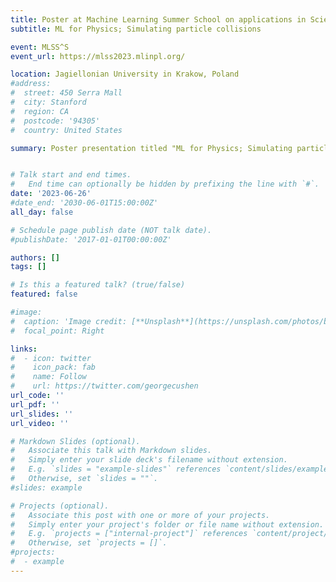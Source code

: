 ```yaml
---
title: Poster at Machine Learning Summer School on applications in Science
subtitle: ML for Physics; Simulating particle collisions

event: MLSS^S
event_url: https://mlss2023.mlinpl.org/

location: Jagiellonian University in Krakow, Poland
#address:
#  street: 450 Serra Mall
#  city: Stanford
#  region: CA
#  postcode: '94305'
#  country: United States

summary: Poster presentation titled "ML for Physics; Simulating particle collisions" at the Machine Learning Summer School on applications in Science at Jagiellonian University in Krakow, Poland. 


# Talk start and end times.
#   End time can optionally be hidden by prefixing the line with `#`.
date: '2023-06-26'
#date_end: '2030-06-01T15:00:00Z'
all_day: false

# Schedule page publish date (NOT talk date).
#publishDate: '2017-01-01T00:00:00Z'

authors: []
tags: []

# Is this a featured talk? (true/false)
featured: false

#image:
#  caption: 'Image credit: [**Unsplash**](https://unsplash.com/photos/bzdhc5b3Bxs)'
#  focal_point: Right

links:
#  - icon: twitter
#    icon_pack: fab
#    name: Follow
#    url: https://twitter.com/georgecushen
url_code: ''
url_pdf: ''
url_slides: ''
url_video: ''

# Markdown Slides (optional).
#   Associate this talk with Markdown slides.
#   Simply enter your slide deck's filename without extension.
#   E.g. `slides = "example-slides"` references `content/slides/example-slides.md`.
#   Otherwise, set `slides = ""`.
#slides: example

# Projects (optional).
#   Associate this post with one or more of your projects.
#   Simply enter your project's folder or file name without extension.
#   E.g. `projects = ["internal-project"]` references `content/project/deep-learning/index.md`.
#   Otherwise, set `projects = []`.
#projects:
#  - example
---
```



